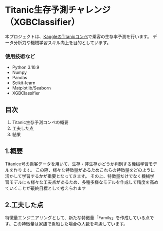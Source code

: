 # Titanic生存予測チャレンジ（XGBClassifier）

本プロジェクトは、[KaggleのTitanicコンペ](https://www.kaggle.com/c/titanic)で乗客の生存率予測を行います。
データ分析力や機械学習スキル向上を目的としています。

### 使用技術など
- Python 3.10.9
- Numpy
- Pandas
- Scikit-learn
- Matplotlib/Seaborn
- XGBClassifier

## 目次
1. Titanic生存予測コンペの概要
2. 工夫した点
3. 結果

## 1.概要
Titanice号の乗客データを用いて、生存・非生存かどうか判別する機械学習モデルを作ります。
この際、様々な特徴量があるためこれらの特徴量をどのように活かして学習するかが重要となってきます。
その上、特徴量だけでなく機械学習モデルにも様々な工夫点があるため、多種多様なモデルを作成して精度を高めていくことが最終目標として考えられます

## 2.工夫した点
特徴量エンジニアリングとして、新たな特徴量「Family」を作成している点です。この特徴量は家族で乗船した場合の人数を考慮しています。
